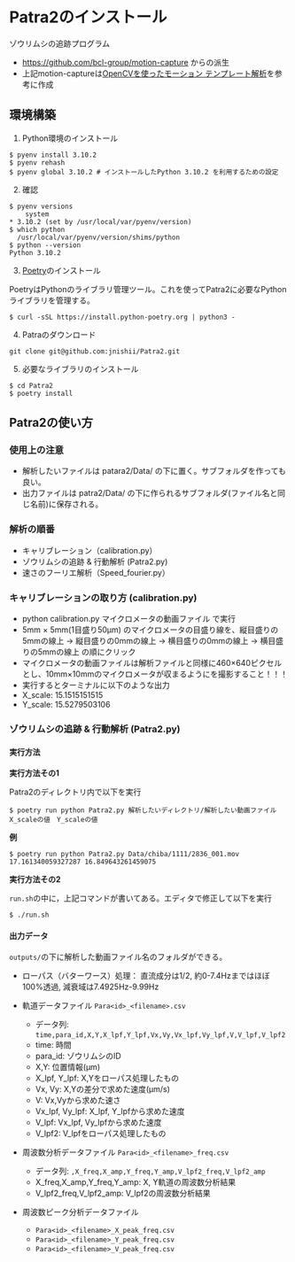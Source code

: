 # Patra2のインストール

ゾウリムシの追跡プログラム

- https://github.com/bcl-group/motion-capture からの派生
- 上記motion-captureは[OpenCVを使ったモーション テンプレート解析](https://qiita.com/hitomatagi/items/a4ecf7babdbe710208ae)を参考に作成

## 環境構築

1. Python環境のインストール

```
$ pyenv install 3.10.2
$ pyenv rehash
$ pyenv global 3.10.2 # インストールしたPython 3.10.2 を利用するための設定
```

2. 確認

```
$ pyenv versions
	system
* 3.10.2 (set by /usr/local/var/pyenv/version)
$ which python
  /usr/local/var/pyenv/version/shims/python
$ python --version
Python 3.10.2
```

3. [Poetry](https://python-poetry.org/docs/)のインストール

PoetryはPythonのライブラリ管理ツール。これを使ってPatra2に必要なPythonライブラリを管理する。

```
$ curl -sSL https://install.python-poetry.org | python3 -
```

4. Patraのダウンロード

```
git clone git@github.com:jnishii/Patra2.git
```

5. 必要なライブラリのインストール

```
$ cd Patra2
$ poetry install
```

## Patra2の使い方
### 使用上の注意

- 解析したいファイルは patara2/Data/ の下に置く。サブフォルダを作っても良い。
- 出力ファイルは patra2/Data/ の下に作られるサブフォルダ(ファイル名と同じ名前)に保存される。

### 解析の順番

- キャリブレーション（calibration.py）
- ゾウリムシの追跡 & 行動解析 (Patra2.py)
- 速さのフーリエ解析（Speed_fourier.py）

### キャリブレーションの取り方 (calibration.py)

- python calibration.py マイクロメータの動画ファイル で実行
- 5mm × 5mm(1目盛り50μm) のマイクロメータの目盛り線を、縦目盛りの5mmの線上 → 縦目盛りの0mmの線上 → 横目盛りの0mmの線上 → 横目盛りの5mmの線上 の順にクリック
- マイクロメータの動画ファイルは解析ファイルと同様に460×640ピクセルとし、10mm×10mmのマイクロメータが収まるようにを撮影すること！！！
- 実行するとターミナルに以下のような出力
- X_scale: 15.1515151515 
- Y_scale: 15.5279503106 

### ゾウリムシの追跡 & 行動解析 (Patra2.py)

#### 実行方法
**実行方法その1**

Patra2のディレクトリ内で以下を実行

```
$ poetry run python Patra2.py 解析したいディレクトリ/解析したい動画ファイル　X_scaleの値　Y_scaleの値
```

**例**

```
$ poetry run python Patra2.py Data/chiba/1111/2836_001.mov 17.161340059327287 16.849643261459075
```


**実行方法その2**

`run.sh`の中に，上記コマンドが書いてある。エディタで修正して以下を実行
```
$ ./run.sh
```
#### 出力データ

`outputs/`の下に解析した動画ファイル名のフォルダができる。

- ローパス（バターワース）処理： 直流成分は1/2, 約0-7.4Hzまではほぼ100%透過, 減衰域は7.4925Hz-9.99Hz
- 軌道データファイル `Para<id>_<filename>.csv`
    - データ列: `time,para_id,X,Y,X_lpf,Y_lpf,Vx,Vy,Vx_lpf,Vy_lpf,V,V_lpf,V_lpf2`
    - time: 時間
    - para_id: ゾウリムシのID
    - X,Y: 位置情報(μm)
    - X_lpf, Y_lpf: X,Yをローパス処理したもの
    - Vx, Vy: X,Yの差分で求めた速度(μm/s)
    - V: Vx,Vyから求めた速さ
    - Vx_lpf, Vy_lpf: X_lpf, Y_lpfから求めた速度
    - V_lpf: Vx_lpf, Vy_lpfから求めた速度
    - V_lpf2: V_lpfをローパス処理したもの

- 周波数分析データファイル `Para<id>_<filename>_freq.csv`
    - データ列: `,X_freq,X_amp,Y_freq,Y_amp,V_lpf2_freq,V_lpf2_amp`
    - X_freq,X_amp,Y_freq,Y_amp: X, Y軌道の周波数分析結果
    - V_lpf2_freq,V_lpf2_amp:  V_lpf2の周波数分析結果
- 周波数ピーク分析データファイル
    - `Para<id>_<filename>_X_peak_freq.csv`
    - `Para<id>_<filename>_Y_peak_freq.csv`
    - `Para<id>_<filename>_V_peak_freq.csv`
